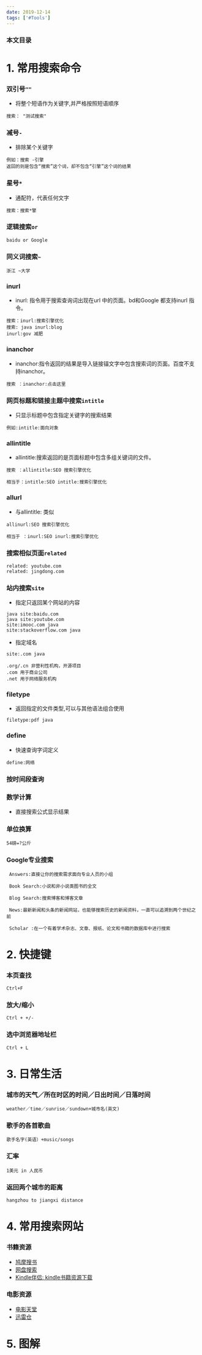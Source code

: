 ```yaml
---
date: 2019-12-14
tags: ['#Tools']
---
```


### 本文目录
<!-- toc -->

# 1. 常用搜索命令
### 双引号`""`
- 将整个短语作为关键字,并严格按照短语顺序
```
搜索： "测试搜索"
```

### 减号`-`
- 排除某个关键字
```
例如：搜索 -引擎
返回的则是包含“搜索”这个词，却不包含“引擎”这个词的结果
```

### 星号`*`
- 通配符，代表任何文字
```
搜索：搜索*擎
```
### 逻辑搜索`or`
```
baidu or Google
```

### 同义词搜索`~`
```
浙江 ~大学
```


### inurl
- inurl: 指令用于搜索查询词出现在url 中的页面。bd和Google 都支持inurl 指令。
```
搜索：inurl:搜索引擎优化
搜索: java inurl:blog
inurl:gov 减肥
```

### inanchor
- inanchor:指令返回的结果是导入链接锚文字中包含搜索词的页面。百度不支持inanchor。
```
搜索 ：inanchor:点击这里
```
### 网页标题和链接主题中搜索`intitle`
- 只显示标题中包含指定关键字的搜索结果
```
例如:intitle:面向对象
```

### allintitle
- allintitle:搜索返回的是页面标题中包含多组关键词的文件。
```
搜索 ：allintitle:SEO 搜索引擎优化

相当于：intitle:SEO intitle:搜索引擎优化
```

### allurl
- 与allintitle: 类似
```
allinurl:SEO 搜索引擎优化

相当于 ：inurl:SEO inurl:搜索引擎优化
```
### 搜索相似页面`related`
```
related: youtube.com
related: jingdong.com
```
### 站内搜索`site`
- 指定只返回某个网站的内容
```
java site:baidu.com
java site:youtube.com
site:imooc.com java
site:stackoverflow.com java
```
- 指定域名
```
site:.com java

.org/.cn 非营利性机构，开源项目
.com 用于商业公司
.net 用于网络服务机构
```

### filetype
- 返回指定的文件类型,可以与其他语法组合使用
```
filetype:pdf java
```

### define
- 快速查询字词定义
```
define:网络
```
### 按时间段查询
### 数学计算
- 直接搜索公式显示结果

### 单位换算
```
54磅=?公斤
```
### Google专业搜索
```
 Answers:直接让你的搜索需求面向专业人员的小组

 Book Search:小说和非小说类图书的全文

 Blog Search:搜索博客和博客文章

 News:最新新闻和头条的新闻网站，也能够搜索历史的新闻资料，一直可以追溯到两个世纪之前

 Scholar :在一个有着学术杂志、文章、报纸、论文和书籍的数据库中进行搜索
```
# 2. 快捷键
### 本页查找
```
Ctrl+F
```
### 放大/缩小
```
Ctrl + +/-
```
### 选中浏览器地址栏
```
Ctrl + L
```

# 3. 日常生活
### 城市的天气／所在时区的时间／日出时间／日落时间
```
weather／time／sunrise／sundown+城市名(英文)

```
### 歌手的各首歌曲
```
歌手名字(英语）+music/songs
```
### 汇率
```
1美元 in 人民币
```

### 返回两个城市的距离
```
hangzhou to jiangxi distance
```
# 4. 常用搜索网站
### 书籍资源
- [鸠摩搜书](https://www.jiumodiary.com/)
- [网盘搜索](http://www.pansou.com/)
- [Kindle伴侣: kindle书籍资源下载](https://bookfere.com/)

### 电影资源
- [电影天堂](http://www.dytt8.net/index.htm)
- [迅雷仓](http://www.xunleicang.com/)

# 5. 图解
[](http://ww1.sinaimg.cn/large/7c2d7f0egy1fs8arv4nxqj20go54cqv6.jpg)


